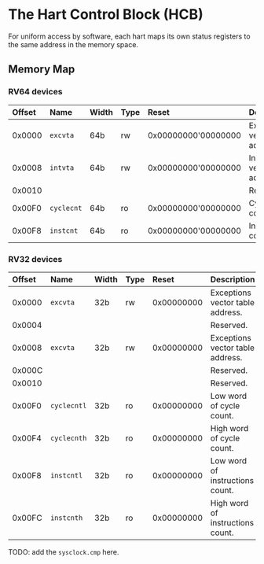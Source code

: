 # The Hart Control Block (HCB)

For uniform access by software, each hart maps its own status registers to the same address in the memory space.

## Memory Map

### RV64 devices

| Offset | Name | Width | Type | Reset | Description | 
|:-------|:-----|:------|:-----|:------|-------------|
| 0x0000 | `excvta` | 64b | rw | 0x00000000'00000000 | Exceptions vector table address.  |
| 0x0008 | `intvta` | 64b | rw | 0x00000000'00000000 | Interrupts vector table address.  |
| 0x0010 | | | | | Reserved.  |
| 0x00F0 | `cyclecnt` | 64b | ro | 0x00000000'00000000 | Cycle count. |
| 0x00F8 | `instcnt` | 64b | ro | 0x00000000'00000000 | Instructions count. |

### RV32 devices

| Offset | Name | Width | Type | Reset | Description | 
|:-------|:-----|:------|:-----|:------|-------------|
| 0x0000 | `excvta` | 32b | rw | 0x00000000 | Exceptions vector table address.  |
| 0x0004 | | | | | Reserved.  |
| 0x0008 | `excvta` | 32b | rw | 0x00000000 | Exceptions vector table address.  |
| 0x000C | | | | | Reserved.  |
| 0x0010 | | | | | Reserved.  |
| 0x00F0 | `cyclecntl` | 32b | ro | 0x00000000 | Low word of cycle count. |
| 0x00F4 | `cyclecnth` | 32b | ro | 0x00000000 | High word of cycle count. |
| 0x00F8 | `instcntl` | 32b | ro | 0x00000000 | Low word of instructions count. |
| 0x00FC | `instcnth` | 32b | ro | 0x00000000 | High word of instructions count. |

TODO: add the `sysclock.cmp` here.
